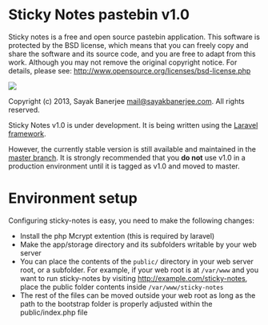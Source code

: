 Sticky Notes pastebin v1.0
===========================

Sticky notes is a free and open source pastebin application.
This software is protected by the BSD license, which means that you can freely
copy and share the software and its source code, and you are free to adapt from
this work. Although you may not remove the original copyright notice.
For details, please see: http://www.opensource.org/licenses/bsd-license.php

[![](http://www.pledgie.com/campaigns/20549.png?skin_name=chrome)](http://goo.gl/oWyEG)

Copyright (c) 2013, Sayak Banerjee <mail@sayakbanerjee.com>.
All rights reserved.

Sticky Notes v1.0 is under development. It is being written using the
[Laravel framework](http://laravel.com/).

However, the currently stable version is still available and maintained in the
[master branch](https://github.com/sayakb/sticky-notes/tree/master).
It is strongly recommended that you **do not** use v1.0 in a production environment
until it is tagged as v1.0 and moved to master.


Environment setup
==================

Configuring sticky-notes is easy, you need to make the following changes:
 * Install the php Mcrypt extention (this is required by laravel)
 * Make the app/storage directory and its subfolders writable by your web server
 * You can place the contents of the `public/` directory in your web server root,
   or a subfolder. For example, if your web root is at `/var/www` and you want to
   run sticky-notes by visiting http://example.com/sticky-notes, place the public
   folder contents inside `/var/www/sticky-notes`
 * The rest of the files can be moved outside your web root as long as the path
   to the bootstrap folder is properly adjusted within the public/index.php file

